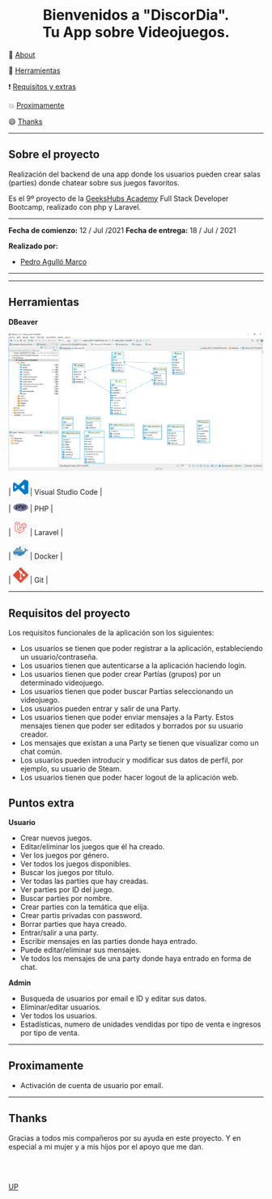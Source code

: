 <a name="top"></a>

<h1 align="center">
  <br>Bienvenidos a "DiscorDia". 
  <br>Tu App sobre Videojuegos.
</h1>


:speech_balloon: [About](#id1)   

:hammer: [Herramientas](#id2)

:exclamation: [Requisitos y extras](#id5)

:collision: [Proximamente](#id7)

:smile: [Thanks](#id8)

---

<a name="id1"></a>
## **Sobre el proyecto**

Realización del backend de una app donde los usuarios pueden crear salas (parties) donde chatear sobre sus juegos favoritos.

Es el 9º proyecto de la  [GeeksHubs Academy](https://bootcamp.geekshubsacademy.com/) Full Stack Developer Bootcamp, realizado con php y Laravel.

---
**Fecha de comienzo:** 12 / Jul /2021
**Fecha de entrega:** 18 / Jul / 2021


**Realizado por:**
* [Pedro Agulló Marco](https://github.com/PedroAgullo)

---

<a name="id2"></a>
***
## **Herramientas**

**DBeaver**

<img src="./resources/img/dBeaver.png">


| <img src="./resources/img/logovisual.png" alt="Visual" width="30"/> | Visual Studio Code |

| <img src="./resources/img/php.png" alt="Visual" width="30"/> | PHP |

| <img src="./resources/img/laravel.png" alt="Visual" width="30"/> | Laravel  |

| <img src="./resources/img/docker.png" alt="Visual" width="30"/> | Docker  |

| <img src="./resources/img/git.png" alt="Git" width="30"/> | Git |



<a name="id3"></a>
***


<a name="id5"></a>
## Requisitos del proyecto

Los requisitos funcionales de la aplicación son los siguientes:
* Los usuarios se tienen que poder registrar a la aplicación, estableciendo un usuario/contraseña.
* Los usuarios tienen que autenticarse a la aplicación haciendo login.
* Los usuarios tienen que poder crear Partías (grupos) por un determinado videojuego.
* Los usuarios tienen que poder buscar Partías seleccionando un videojuego.
* Los usuarios pueden entrar y salir de una Party.
* Los usuarios tienen que poder enviar mensajes a la Party. Estos mensajes tienen que poder ser editados y borrados por su usuario creador.
* Los mensajes que existan a una Party se tienen que visualizar como un chat común.
* Los usuarios pueden introducir y modificar sus datos de perfil, por
ejemplo, su usuario de Steam.
* Los usuarios tienen que poder hacer logout de la aplicación web.

<a name="id6"></a>
## Puntos extra

**Usuario**

  * Crear nuevos juegos.
  * Editar/eliminar los juegos que él ha creado.
  * Ver los juegos por género.
  * Ver todos los juegos disponibles.
  * Buscar los juegos por título.
  * Ver todas las parties que hay creadas.
  * Ver parties por ID del juego.
  * Buscar parties por nombre.
  * Crear parties con la temática que elija.
  * Crear partis privadas con password.
  * Borrar parties que haya creado.
  * Entrar/salir a una party.
  * Escribir mensajes en las parties donde haya entrado.
  * Puede editar/eliminar sus mensajes.
  * Ve todos los mensajes de una party donde haya entrado en forma de chat.
  

**Admin**

  * Busqueda de usuarios por email e ID y editar sus datos.
  * Eliminar/editar usuarios.
  * Ver todos los usuarios.
  * Estadísticas, numero de unidades vendidas por tipo de venta e ingresos por tipo de venta.


<a name="id7"></a>
***
## **Proximamente**

* Activación de cuenta de usuario por email.

<a name="id8"></a>
***
## **Thanks**

Gracias a todos mis compañeros por su ayuda en este proyecto. Y en especial a mi mujer y a mis hijos por el apoyo que me dan.

<br>
<br>

[UP](#top)

